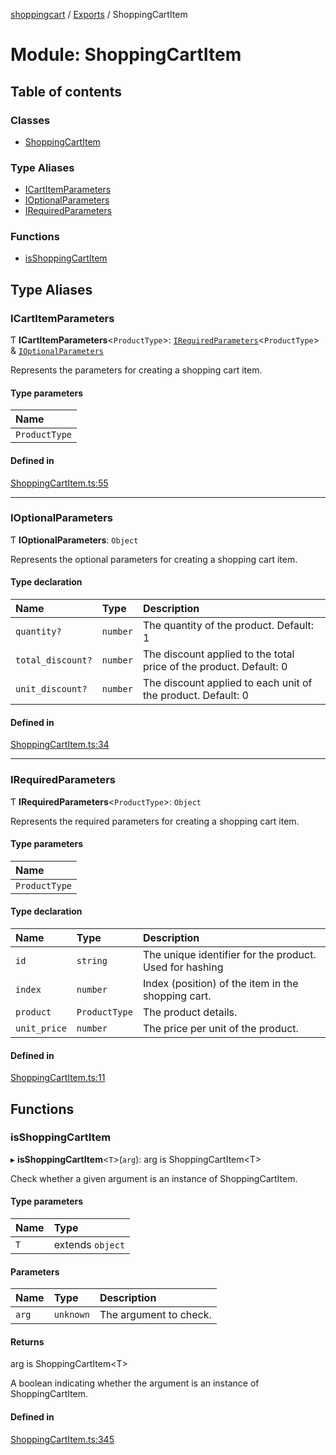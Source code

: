 [shoppingcart](../README.md) / [Exports](../modules.md) / ShoppingCartItem

# Module: ShoppingCartItem

## Table of contents

### Classes

- [ShoppingCartItem](../classes/ShoppingCartItem.ShoppingCartItem.md)

### Type Aliases

- [ICartItemParameters](ShoppingCartItem.md#icartitemparameters)
- [IOptionalParameters](ShoppingCartItem.md#ioptionalparameters)
- [IRequiredParameters](ShoppingCartItem.md#irequiredparameters)

### Functions

- [isShoppingCartItem](ShoppingCartItem.md#isshoppingcartitem)

## Type Aliases

### ICartItemParameters

Ƭ **ICartItemParameters**\<`ProductType`\>: [`IRequiredParameters`](ShoppingCartItem.md#irequiredparameters)\<`ProductType`\> & [`IOptionalParameters`](ShoppingCartItem.md#ioptionalparameters)

Represents the parameters for creating a shopping cart item.

#### Type parameters

| Name |
| :------ |
| `ProductType` |

#### Defined in

[ShoppingCartItem.ts:55](https://github.com/sreed17/shoppingcart/blob/e9bd6d4/src/ShoppingCartItem.ts#L55)

___

### IOptionalParameters

Ƭ **IOptionalParameters**: `Object`

Represents the optional parameters for creating a shopping cart item.

#### Type declaration

| Name | Type | Description |
| :------ | :------ | :------ |
| `quantity?` | `number` | The quantity of the product. Default: 1 |
| `total_discount?` | `number` | The discount applied to the total price of the product. Default: 0 |
| `unit_discount?` | `number` | The discount applied to each unit of the product. Default: 0 |

#### Defined in

[ShoppingCartItem.ts:34](https://github.com/sreed17/shoppingcart/blob/e9bd6d4/src/ShoppingCartItem.ts#L34)

___

### IRequiredParameters

Ƭ **IRequiredParameters**\<`ProductType`\>: `Object`

Represents the required parameters for creating a shopping cart item.

#### Type parameters

| Name |
| :------ |
| `ProductType` |

#### Type declaration

| Name | Type | Description |
| :------ | :------ | :------ |
| `id` | `string` | The unique identifier for the product. Used for hashing |
| `index` | `number` | Index (position) of the item in the shopping cart. |
| `product` | `ProductType` | The product details. |
| `unit_price` | `number` | The price per unit of the product. |

#### Defined in

[ShoppingCartItem.ts:11](https://github.com/sreed17/shoppingcart/blob/e9bd6d4/src/ShoppingCartItem.ts#L11)

## Functions

### isShoppingCartItem

▸ **isShoppingCartItem**\<`T`\>(`arg`): arg is ShoppingCartItem\<T\>

Check whether a given argument is an instance of ShoppingCartItem.

#### Type parameters

| Name | Type |
| :------ | :------ |
| `T` | extends `object` |

#### Parameters

| Name | Type | Description |
| :------ | :------ | :------ |
| `arg` | `unknown` | The argument to check. |

#### Returns

arg is ShoppingCartItem\<T\>

A boolean indicating whether the argument is an instance of ShoppingCartItem.

#### Defined in

[ShoppingCartItem.ts:345](https://github.com/sreed17/shoppingcart/blob/e9bd6d4/src/ShoppingCartItem.ts#L345)
